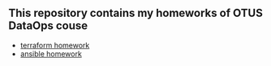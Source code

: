 ## This repository contains my homeworks of OTUS DataOps couse

- [terraform homework](https://github.com/pythonicUser/DataOps_OTUS_course/tree/main/terraform_homework)
- [ansible homework](https://github.com/pythonicUser/DataOps_OTUS_course/tree/main/ansible_homework)
